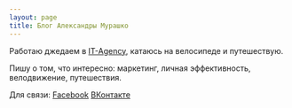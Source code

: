 ```yaml
---
layout: page
title: Блог Александры Мурашко 
---
```


Работаю джедаем в <a href="https://www.it-agency.ru" target="_blank">IT-Agency</a>, катаюсь на велосипеде и путешествую. <br>

Пишу о том, что интересно: маркетинг, личная эффективность, велодвижение, путешествия.<br>

Для связи:
<a href="https://www.facebook.com/samoletnoe" target="_blank">Facebook</a>
<a href="https://vk.com/alexandra.murashko" target="_blank">ВКонтакте</a>
